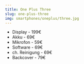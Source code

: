```yaml
---
title: One Plus Three
slug: one-plus-three
img: smartphones/oneplus/three.jpg
---
```


- Display - 199€
- Akku - 69€
- Mikrofon - 59€
- Software - 69€
- ch. Reinigung - 69€
- Backcover - 79€